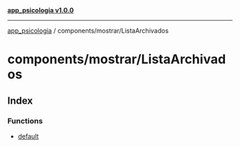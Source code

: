 [**app_psicologia v1.0.0**](../../../README.md)

***

[app_psicologia](../../../modules.md) / components/mostrar/ListaArchivados

# components/mostrar/ListaArchivados

## Index

### Functions

- [default](functions/default.md)
